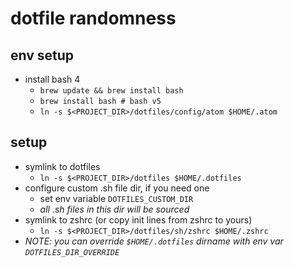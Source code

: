 # dotfile randomness

## env setup
* install bash 4
  - `brew update && brew install bash`
  - `brew install bash # bash v5`
  - `ln -s $<PROJECT_DIR>/dotfiles/config/atom $HOME/.atom`

## setup
* symlink to dotfiles
  - `ln -s $<PROJECT_DIR>/dotfiles $HOME/.dotfiles`
* configure custom .sh file dir, if you need one
  - set env variable `DOTFILES_CUSTOM_DIR`
  - *all .sh files in this dir will be sourced*
* symlink to zshrc (or copy init lines from zshrc to yours)
  - `ln -s $<PROJECT_DIR>/dotfiles/sh/zshrc $HOME/.zshrc`
* _NOTE: you can override `$HOME/.dotfiles` dirname with env var `DOTFILES_DIR_OVERRIDE`_
